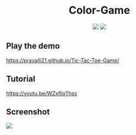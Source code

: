 <h1 align="center">Color-Game</h1>
 
<p align="center">
 <a href="https://pravalli21.github.io/Tic-Tac-Toe-Game/index.html"><img src="https://img.shields.io/badge/Play-the%20demo-green?style=for-the-badge&logo=plex&logoColor=white"/></a>
  <a href="https://youtu.be/WZxfljxThsc"><img src="https://img.shields.io/badge/Watch%20me-code-red?style=for-the-badge&logo=youtube&logoColor=white"/></a>
</p>

## Play the demo

https://pravalli21.github.io/Tic-Tac-Toe-Game/

## Tutorial

https://youtu.be/WZxfljxThsc

## Screenshot

<a href="https://pravalli21.github.io/Tic-Tac-Toe-Game/index.html">
 <img src="https://i.imgur.com/K5k9ouj.png"/>
</a>
